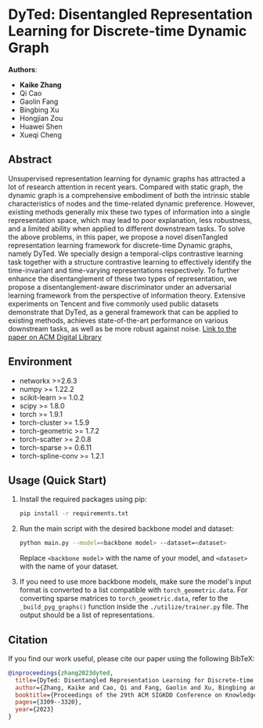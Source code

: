 # DyTed: Disentangled Representation Learning for Discrete-time Dynamic Graph

**Authors**: 
- **Kaike Zhang**
- Qi Cao
- Gaolin Fang
- Bingbing Xu
- Hongjian Zou
- Huawei Shen
- Xueqi Cheng

## Abstract
Unsupervised representation learning for dynamic graphs has attracted a lot of research attention in recent years. Compared with static graph, the dynamic graph is a comprehensive embodiment of both the intrinsic stable characteristics of nodes and the time-related dynamic preference. However, existing methods generally mix these two types of information into a single representation space, which may lead to poor explanation, less robustness, and a limited ability when applied to different downstream tasks. To solve the above problems, in this paper, we propose a novel disenTangled representation learning framework for discrete-time Dynamic graphs, namely DyTed. We specially design a temporal-clips contrastive learning task together with a structure contrastive learning to effectively identify the time-invariant and time-varying representations respectively. To further enhance the disentanglement of these two types of representation, we propose a disentanglement-aware discriminator under an adversarial learning framework from the perspective of information theory. Extensive experiments on Tencent and five commonly used public datasets demonstrate that DyTed, as a general framework that can be applied to existing methods, achieves state-of-the-art performance on various downstream tasks, as well as be more robust against noise.
[Link to the paper on ACM Digital Library](https://dl.acm.org/doi/abs/10.1145/3580305.3599319)


## Environment
- networkx >=2.6.3
- numpy >= 1.22.2
- scikit-learn >= 1.0.2
- scipy >= 1.8.0
- torch >= 1.9.1
- torch-cluster >= 1.5.9
- torch-geometric >= 1.7.2
- torch-scatter >= 2.0.8
- torch-sparse >= 0.6.11
- torch-spline-conv >= 1.2.1


## Usage (Quick Start)
1. Install the required packages using pip:

    ```bash
    pip install -r requirements.txt
    ```

2. Run the main script with the desired backbone model and dataset:

    ```bash
    python main.py --model=<backbone model> --dataset=<dataset>
    ```

   Replace `<backbone model>` with the name of your model, and `<dataset>` with the name of your dataset.

3. If you need to use more backbone models, make sure the model's input format is converted to a list compatible with `torch_geometric.data`. For converting sparse matrices to `torch_geometric.data`, refer to the `_build_pyg_graphs()` function inside the `./utilize/trainer.py` file. The output should be a list of representations.



## Citation
If you find our work useful, please cite our paper using the following BibTeX:

```bibtex
@inproceedings{zhang2023dyted,
  title={DyTed: Disentangled Representation Learning for Discrete-time Dynamic Graph},
  author={Zhang, Kaike and Cao, Qi and Fang, Gaolin and Xu, Bingbing and Zou, Hongjian and Shen, Huawei and Cheng, Xueqi},
  booktitle={Proceedings of the 29th ACM SIGKDD Conference on Knowledge Discovery and Data Mining},
  pages={3309--3320},
  year={2023}
}
